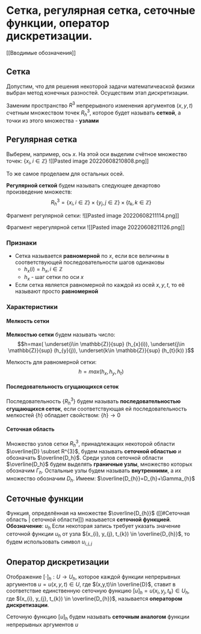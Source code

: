 # Сетка, регулярная сетка, сеточные функции, оператор дискретизации.
[[Вводимые обозначения]]
## Сетка
Допустим, что для решения некоторой задачи математичеаской физики выбран метод конечных разностей. Осуществим этап дискретизации.

Заменим пространство $R^3$ непрерывного изменения аргументов $(x, y, t)$ счетным множеством точек $R_h^3$, которое будет называть **сеткой**, а точки из этого множества - **узлами**
## Регулярная сетка
Выберем, например, ось $x$. На этой оси выделим счётное множество точек: $\{ x_{i}, i\in \mathbb{Z} \}$
![[Pasted image 20220608210808.png]]

То же самое проделаем для остальных осей.

**Регулярной сеткой** будем называть следующее декартово произведение множеств:
$$R_{h}^{3}=\{ x_{i}, i\in \mathbb{Z} \} \times \{ y_{j}, j \in \mathbb{Z} \} \times \{ t_{k}, k\in \mathbb{Z} \}$$

Фрагмент регулярной сетки:
![[Pasted image 20220608211114.png]]

Фрагмент нерегулярной сетки
![[Pasted image 20220608211126.png]]

### Признаки
- Сетка называется **равномерной** по $x$, если все величины в соответствующей последовательности шагов одинаковы
	- $h_{x}(i)=h_{x}, i \in \mathbb{Z}$
	- $h_x$ - шаг сетки по оси $x$
-  Если сетка является равномерной по каждой из осей $x, y, t$, то её называют просто **равномерной**

### Характеристики
#### Мелкость сетки
**Мелкостью сетки** будем называть число:
$$h=max( \underset{i\in \mathbb{Z}}{sup} (h_{x}(i)), \underset{j\in \mathbb{Z}}{sup} (h_{y}(j)), \underset{k\in \mathbb{Z}}{sup} (h_{t}(k)) )$$

Мелкость для равномерной сетки:
$$h=max(h_{x}, h_{y}, h_{t})$$

#### Последовательность сгущающихся сеток
Последовательность $\{ R_h^3 \}$ будем называть **последовательностью сгущающихся сеток**, если соответствующая ей последовательность мелкостей $\{ h \}$ обладает свойством: $\{ h \} \rightarrow 0$ 

#### Сеточная область
Множество узлов сетки $R_h^3$, принадлежащих некоторой области $\overline{D} \subset R^{3}$, будем называть **сеточной областью** и обозначать $\overline{D_h}$. Среди узлов сеточной области $\overline{D_h}$ будем выделять **граничные узлы**, множество которых обозначим $\Gamma_{h}$. Остальные узлы будем называть **внутренними**, а их множество обозначим $D_{h}$. 
Имеем: $\overline{D_{h}}=D_{h}+\Gamma_{h}$
## Сеточные функции
Функция, определённая на множестве $\overline{D_{h}}$ ([[#Сеточная область | сеточной области]]) называется **сеточной функцией**.
**Обозначение**: $u_{h}$
Если некоторая запись требует указать значение сеточной функции $u_{h}$ от узла $(x_{i}, y_{j}, t_{k}) \in \overline{D_{h}}$, то будем использовать символ $u_{i,j,j}$

## Оператор дискретизации
Отображение $[ \cdot ]_{h}: U \rightarrow U_{h}$, которое каждой функции непрерывных аргументов $u=u(x,y,t)\in U$, где $(x,y,t)\in \overline{D}$, ставит в соответствие единственную сеточную функцию $[u]_{h}=u(x_{i},y_{j},t_{k})\in U_{h}$, где $(x_{i}, y_{j}, t_{k}) \in \overline{D_{h}}$, называется **оператором дискретизации**.

Сеточную функцию $[u]_{h}$ будем называть **сеточным аналогом** функции непрерывных аргументов $u$